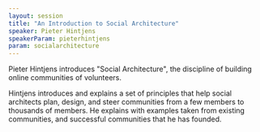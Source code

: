 ```yaml
---
layout: session
title: "An Introduction to Social Architecture"
speaker: Pieter Hintjens
speakerParam: pieterhintjens
param: socialarchitecture
---
```


Pieter Hintjens introduces "Social Architecture", the discipline of building online communities of volunteers.

Hintjens introduces and explains a set of principles that help social architects plan, design, and steer communities
from a few members to thousands of members.
He explains with examples taken from existing communities, and successful communities that he has founded.